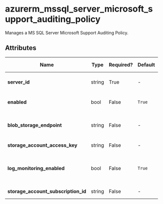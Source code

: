 # azurerm_mssql_server_microsoft_support_auditing_policy

Manages a MS SQL Server Microsoft Support Auditing Policy.

## Attributes

| Name | Type | Required? | Default  | possible values | Description |
| ---- | ---- | --------- | -------- | ----------- | ----------- |
| **server_id** | string | True | -  |  -  | The ID of the SQL Server to set the extended auditing policy. Changing this forces a new resource to be created. | 
| **enabled** | bool | False | `True`  |  `true`, `false`  | Whether to enable the extended auditing policy. Possible values are `true` and `false`. Defaults to `true`. | 
| **blob_storage_endpoint** | string | False | -  |  -  | The blob storage endpoint (e.g. https://example.blob.core.windows.net). This blob storage will hold all Microsoft support auditing logs. | 
| **storage_account_access_key** | string | False | -  |  -  | The access key to use for the auditing storage account. | 
| **log_monitoring_enabled** | bool | False | `True`  |  -  | Enable audit events to Azure Monitor? To enable server audit events to Azure Monitor, please enable its main database audit events to Azure Monitor. Defaults to `true`. | 
| **storage_account_subscription_id** | string | False | -  |  -  | The ID of the Subscription containing the Storage Account. | 

